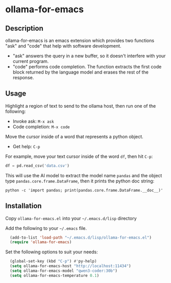 
# ollama-for-emacs

## Description

ollama-for-emacs is an emacs extension which provides two functions "ask" and "code" that help with software development.

* "ask" answers the query in a new buffer, so it doesn't interfere with your current program.
* "code" performs code completion. The function extracts the first code block returned by the language model and erases the rest of the response.

## Usage

Highlight a region of text to send to the ollama host, then run one of the following:

 * Invoke ask: `M-x ask`
 * Code completion: `M-x code`

Move the cursor inside of a word that represents a python object.
  * Get help: `C-p`

For example, move your text cursor inside of the word `df`, then hit `C-p`:
```python
df = pd.read_csv('data.csv')
```

This will use the AI model to extract the model name `pandas` and the object type `pandas.core.frame.DataFrame`, then it prints the python doc string:
```shell
python -c 'import pandas; print(pandas.core.frame.DataFrame.__doc__)'
```


## Installation

Copy `ollama-for-emacs.el` into your `~/.emacs.d/lisp` directory

Add the following to your `~/.emacs` file.
```lisp
  (add-to-list 'load-path "~/.emacs.d/lisp/ollama-for-emacs.el")
  (require 'ollama-for-emacs)
```

Set the following options to suit your needs:
```lisp
  (global-set-key (kbd "C-p") #'py-help)
  (setq ollama-for-emacs-host "http://localhost:11434")
  (setq ollama-for-emacs-model "qwen3-coder:30b")
  (setq ollama-for-emacs-temperature 0.1)
```
